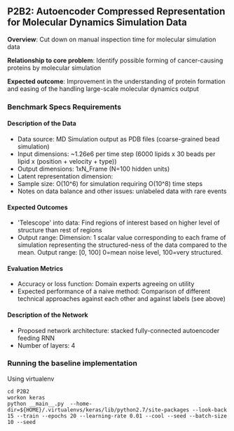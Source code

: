 ## P2B2: Autoencoder Compressed Representation for Molecular Dynamics Simulation Data

**Overview**: Cut down on manual inspection time for molecular simulation data

**Relationship to core problem**: Identify possible forming of cancer-causing proteins by molecular simulation

**Expected outcome**: Improvement in the understanding of protein formation and easing of the handling large-scale molecular dynamics output

### Benchmark Specs Requirements

#### Description of the Data
* Data source: MD Simulation output as PDB files (coarse-grained bead simulation)
* Input dimensions: ~1.26e6 per time step (6000 lipids x 30 beads per lipid x (position + velocity + type))
* Output dimensions: 1xN_Frame (N=100 hidden units)
* Latent representation dimension:
* Sample size: O(10^6) for simulation requiring O(10^8) time steps
* Notes on data balance and other issues: unlabeled data with rare events

#### Expected Outcomes
* 'Telescope' into data: Find regions of interest based on higher level of structure than rest of regions
* Output range: Dimension: 1 scalar value corresponding to each frame of simulation representing the structured-ness of the data compared to the mean. Output range: [0, 100] 0=mean noise level, 100=very structured.

#### Evaluation Metrics
* Accuracy or loss function: Domain experts agreeing on utility
* Expected performance of a naive method: Comparison of different technical approaches against each other and against labels (see above)

#### Description of the Network
* Proposed network architecture: stacked fully-connected autoencoder feeding RNN
* Number of layers: 4

### Running the baseline implementation

Using virtualenv

```
cd P2B2
workon keras
python __main__.py  --home-dir=${HOME}/.virtualenvs/keras/lib/python2.7/site-packages --look-back 15 --train --epochs 20 --learning-rate 0.01 --cool --seed --batch-size 10 --seed
```
